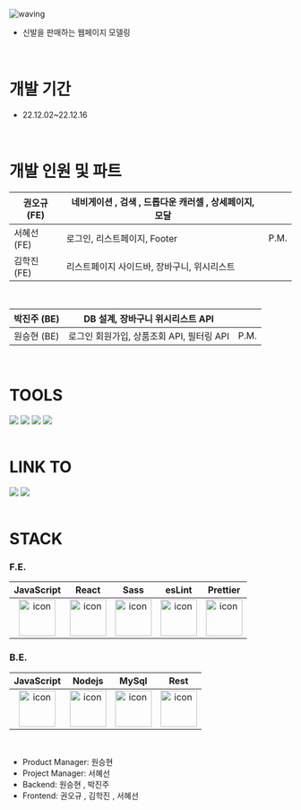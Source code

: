 ![waving](https://capsule-render.vercel.app/api?type=waving&height=200&fontAlignY=40&text=NIWEKI&color=gradient)

- 신발을 판매하는 웹페이지 모델링

</br>

# 개발 기간

- 22.12.02~22.12.16
</br>

# 개발 인원 및 파트

| 권오규 (FE) | 네비게이션 , 검색 , 드롭다운 캐러셀 , 상세페이지, 모달 | |
| --- | --- | --- |
| 서혜선 (FE) | 로그인, 리스트페이지, Footer | P.M. |
| 김학진 (FE) | 리스트페이지 사이드바, 장바구니, 위시리스트 | |

</br>

| 박진주 (BE) | DB 설계, 장바구니 위시리스트 API | |
| --- | --- | --- |
| 원승현 (BE) | 로그인 회원가입, 상품조회 API, 필터링 API | P.M. |

</br>



# TOOLS

<div>
<img src="https://img.shields.io/badge/Git-F05032?style=flat&logo=Git&logoColor=white"/>
<img src="https://img.shields.io/badge/GitHub-181717?style=flat&logo=GitHub&logoColor=white"/>
<img src="https://img.shields.io/badge/Slack-4A154B?style=flat&logo=Slack&logoColor=white"/>
<img src="https://img.shields.io/badge/VSCode-007ACC?style=flat&logo=Visual Studio Code&logoColor=white"/>
</div>

</br>

# LINK TO

<div>
<a href='https://trello.com/b/k1QJ1bBl/40%EA%B8%B0-niweke-1st-project'><img src="https://img.shields.io/badge/Trello-0052CC?style=flat&logo=Trello&logoColor=white" /></a>
<img src="https://img.shields.io/badge/Notion-000000?style=flat&logo=Notion&logoColor=white"/>
</div>

</br>

# STACK

### F.E.

|JavaScript|React|Sass|esLint|Prettier|
| :--: | :--: | :--: | :--: | :--: |
| <img src="https://techstack-generator.vercel.app/js-icon.svg" alt="icon" width="65" height="65" /> | <img src="https://techstack-generator.vercel.app/react-icon.svg" alt="icon" width="65" height="65" /> | <img src="https://techstack-generator.vercel.app/sass-icon.svg" alt="icon" width="65" height="65" /></div> | <img src="https://techstack-generator.vercel.app/eslint-icon.svg" alt="icon" width="65" height="65" /> | <img src="https://techstack-generator.vercel.app/prettier-icon.svg" alt="icon" width="65" height="65" /> |



### B.E.

|JavaScript|Nodejs|MySql|Rest|
| :--: | :--: | :--: | :--: |
| <img src="https://techstack-generator.vercel.app/js-icon.svg" alt="icon" width="65" height="65" /> | <img src="https://techstack-generator.vercel.app/nginx-icon.svg" alt="icon" width="65" height="65" /> | <img src="https://techstack-generator.vercel.app/mysql-icon.svg" alt="icon" width="65" height="65" /> | <img src="https://techstack-generator.vercel.app/restapi-icon.svg" alt="icon" width="65" height="65" /> |

</br>






- Product Manager: 원승현
- Project Manager: 서혜선
- Backend: 원승현 , 박진주
- Frontend: 권오규 , 김학진 , 서혜선
